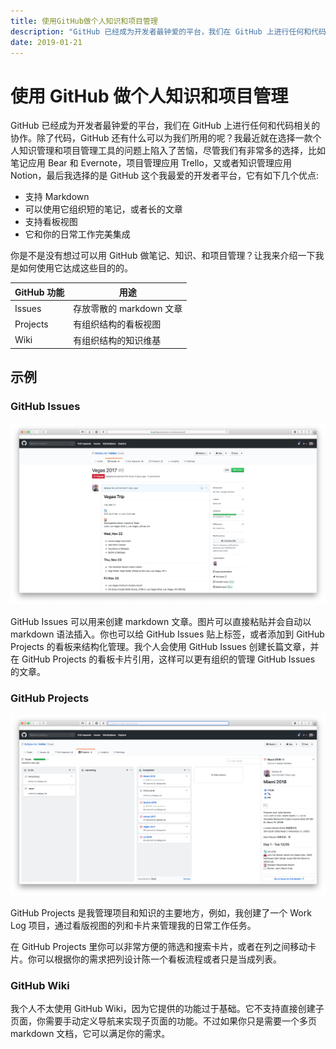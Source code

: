```yaml
---
title: 使用GitHub做个人知识和项目管理
description: "GitHub 已经成为开发者最钟爱的平台，我们在 GitHub 上进行任何和代码相关的协作。除了代码，GitHub 还有什么可以为我们所用的呢？我最近就在选择一款个人知识管理和项目管理工具的问题上陷入了苦恼，尽管我们有非常多的选择，比如笔记应用 Bear 和 Evernote，项目管理应用 Trello，又或者知识管理应用 Notion，最后我选择的是 GitHub 这个我最爱的开发者平台，它有如下几个优点:"
date: 2019-01-21
---
```


# 使用 GitHub 做个人知识和项目管理

GitHub 已经成为开发者最钟爱的平台，我们在 GitHub 上进行任何和代码相关的协作。除了代码，GitHub 还有什么可以为我们所用的呢？我最近就在选择一款个人知识管理和项目管理工具的问题上陷入了苦恼，尽管我们有非常多的选择，比如笔记应用 Bear 和 Evernote，项目管理应用 Trello，又或者知识管理应用 Notion，最后我选择的是 GitHub 这个我最爱的开发者平台，它有如下几个优点:

- 支持 Markdown
- 可以使用它组织短的笔记，或者长的文章
- 支持看板视图
- 它和你的日常工作完美集成

你是不是没有想过可以用 GitHub 做笔记、知识、和项目管理？让我来介绍一下我是如何使用它达成这些目的的。

| GitHub 功能 | 用途                     |
| ----------- | ------------------------ |
| Issues      | 存放零散的 markdown 文章 |
| Projects    | 有组织结构的看板视图     |
| Wiki        | 有组织结构的知识维基     |

## 示例

### GitHub Issues

![github-issues](./github-issues.png)

GitHub Issues 可以用来创建 markdown 文章。图片可以直接粘贴并会自动以 markdown 语法插入。你也可以给 GitHub Issues 贴上标签，或者添加到 GitHub Projects 的看板来结构化管理。我个人会使用 GitHub Issues 创建长篇文章，并在 GitHub Projects 的看板卡片引用，这样可以更有组织的管理 GitHub Issues 的文章。

### GitHub Projects

![github-projects](./github-projects.png)

GitHub Projects 是我管理项目和知识的主要地方，例如，我创建了一个 Work Log 项目，通过看版视图的列和卡片来管理我的日常工作任务。

在 GitHub Projects 里你可以非常方便的筛选和搜索卡片，或者在列之间移动卡片。你可以根据你的需求把列设计陈一个看板流程或者只是当成列表。

### GitHub Wiki

我个人不太使用 GitHub Wiki，因为它提供的功能过于基础。它不支持直接创建子页面，你需要手动定义导航来实现子页面的功能。不过如果你只是需要一个多页 markdown 文档，它可以满足你的需求。
